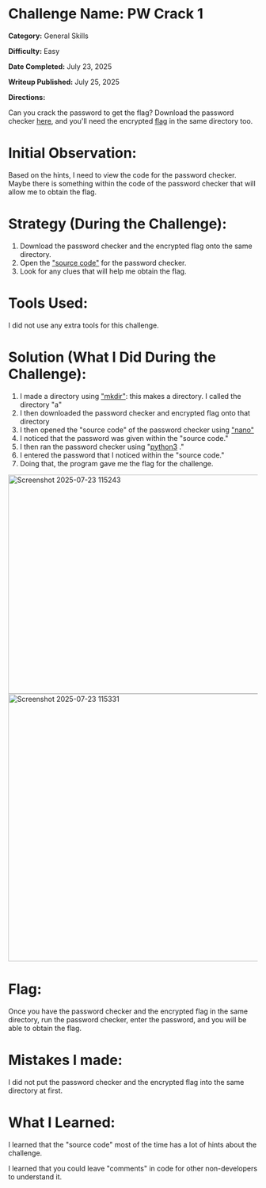 
# Challenge Name: PW Crack 1

**Category:** General Skills

**Difficulty:** Easy

**Date Completed:**  July 23, 2025

**Writeup Published:** July 25, 2025

**Directions:**  

Can you crack the password to get the flag? Download the password checker [here](https://artifacts.picoctf.net/c/12/level1.py), and you'll need the encrypted [flag](https://artifacts.picoctf.net/c/12/level1.flag.txt.enc) in the same directory too.

 # Initial Observation: 

Based on the hints, I need to view the code for the password checker. 
Maybe there is something within the code of the password checker that will allow me to obtain the flag.


 # Strategy (During the Challenge):
1. Download the password checker and the encrypted flag onto the same directory.
2. Open the ["source code"](https://www.techtarget.com/searchapparchitecture/definition/source-code) for the password checker.
3. Look for any clues that will help me obtain the flag. 

 # Tools Used:

I did not use any extra tools for this challenge. 

# Solution (What I Did During the Challenge): 

1. I made a directory using ["mkdir"](https://www.geeksforgeeks.org/linux-unix/mkdir-command-in-linux-with-examples/): this makes a directory. I called the directory "a"
2. I then downloaded the password checker and encrypted flag onto that directory
3. I then opened the "source code" of the password checker using ["nano"](https://linuxize.com/post/how-to-use-nano-text-editor/)
4. I noticed that the password was given within the "source code."
5. I then ran the password checker using "[python3](https://medium.themayor.tech/python3-command-and-control-how-to-guide-4fd4fe32ec71) <filename>."
6. I entered the password that I noticed within the "source code."
7. Doing that, the program gave me the flag for the challenge.
<img width="1885" height="442" alt="Screenshot 2025-07-23 115243" src="https://github.com/user-attachments/assets/898272a1-353a-4512-9bc7-6ea33a508495" />
<img width="814" height="540" alt="Screenshot 2025-07-23 115331" src="https://github.com/user-attachments/assets/fb9b9f88-bf9a-4930-94d5-305d40184470" />

# Flag: 

Once you have the password checker and the encrypted flag in the same directory, run the password checker, enter the password, and you will be able to obtain the flag.

# Mistakes I made:

I did not put the password checker and the encrypted flag into the same directory at first.

# What I Learned:

I learned that the "source code" most of the time has a lot of hints about the challenge.

I learned that you could leave "comments" in code for other non-developers to understand it.
